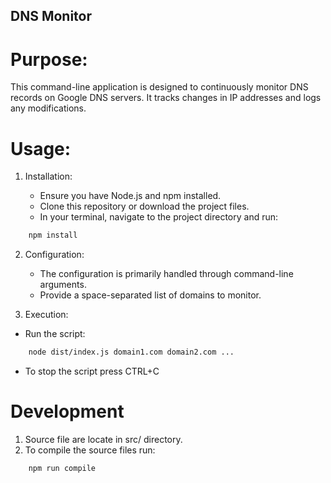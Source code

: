 DNS Monitor
-----------

Purpose:
=======

This command-line application is designed to continuously monitor DNS records on Google DNS servers. It tracks changes in IP addresses and logs any modifications.


Usage:
=====

1. Installation:

    - Ensure you have Node.js and npm installed.
    - Clone this repository or download the project files.    
    - In your terminal, navigate to the project directory and run:

```bash
    npm install
```

2. Configuration:

    - The configuration is primarily handled through command-line arguments.
    - Provide a space-separated list of domains to monitor.

3. Execution:

  - Run the script:

```bash
    node dist/index.js domain1.com domain2.com ...
```

  - To stop the script press CTRL+C


Development
===========

1. Source file are locate in src/ directory.
2. To compile the source files run:

```bash
    npm run compile
``` 



